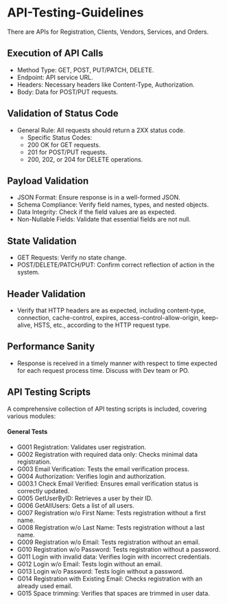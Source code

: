 # API-Testing-Guidelines

There are APIs for Registration, Clients, Vendors, Services, and Orders.

## Execution of API Calls
* Method Type: GET, POST, PUT/PATCH, DELETE.
* Endpoint: API service URL.
* Headers: Necessary headers like Content-Type, Authorization.
* Body: Data for POST/PUT requests.

## Validation of Status Code
* General Rule: All requests should return a 2XX status code.
   * Specific Status Codes:
    * 200 OK for GET requests. 
    * 201 for POST/PUT requests.
    * 200, 202, or 204 for DELETE operations.
      
## Payload Validation
* JSON Format: Ensure response is in a well-formed JSON.
* Schema Compliance: Verify field names, types, and nested objects.
* Data Integrity: Check if the field values are as expected.
* Non-Nullable Fields: Validate that essential fields are not null.

## State Validation
* GET Requests: Verify no state change.
* POST/DELETE/PATCH/PUT: Confirm correct reflection of action in the system.

## Header Validation
* Verify that HTTP headers are as expected, including content-type, connection, cache-control, expires, access-control-allow-origin, keep-alive, HSTS, etc., according to the HTTP request type.

## Performance Sanity
* Response is received in a timely manner with respect to time expected for each request process time. Discuss with Dev team or PO.
  
## API Testing Scripts
A comprehensive collection of API testing scripts is included, covering various modules:

#### General Tests
* G001 Registration: Validates user registration.
* G002 Registration with required data only: Checks minimal data registration.
* G003 Email Verification: Tests the email verification process.
* G004 Authorization: Verifies login and authorization.
* G003.1 Check Email Verified: Ensures email verification status is correctly updated.
* G005 GetUserByID: Retrieves a user by their ID.
* G006 GetAllUsers: Gets a list of all users.
* G007 Registration w/o First Name: Tests registration without a first name.
* G008 Registration w/o Last Name: Tests registration without a last name.
* G009 Registration w/o Email: Tests registration without an email.
* G010 Registration w/o Password: Tests registration without a password.
* G011 Login with invalid data: Verifies login with incorrect credentials.
* G012 Login w/o Email: Tests login without an email.
* G013 Login w/o Password: Tests login without a password.
* G014 Registration with Existing Email: Checks registration with an already used email.
* G015 Space trimming: Verifies that spaces are trimmed in user data.
